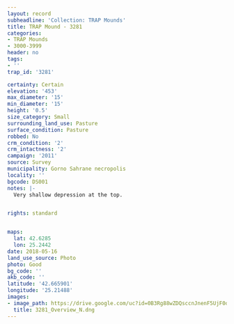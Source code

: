 ```yaml
---
layout: record
subheadline: 'Collection: TRAP Mounds'
title: TRAP Mound - 3281
categories:
- TRAP Mounds
- 3000-3999
header: no
tags:
- ''
trap_id: '3281'

certainty: Certain
elevation: '453'
max_diameter: '15'
min_diameter: '15'
height: '0.5'
size_category: Small
surrounding_land_use: Pasture
surface_condition: Pasture
robbed: No
crm_condition: '2'
crm_intactness: '2'
campaign: '2011'
source: Survey
municipality: Gorno Sahrane necropolis
locality: ''
bgcode: DS001
notes: |-
  Very shallow depression at the top.


rights: standard


maps:
  lat: 42.6285
  lon: 25.2442
date: 2018-05-16
land_use_source: Photo
photo: Good
bg_code: ''
akb_code: ''
latitude: '42.665901'
longitude: '25.21488'
images:
- image_path: https://drive.google.com/uc?id=0B3Rg88wZDQsccnJnenF5UjF0dmM
  title: 3281_Overview_N.dng
---
```

